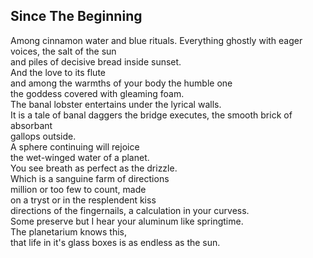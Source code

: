 Since The Beginning
-------------------
Among cinnamon water and blue rituals. Everything ghostly with eager voices, the salt of the sun  
and piles of decisive bread inside sunset.  
And the love to its flute  
and among the warmths of your body the humble one  
the goddess covered with gleaming foam.  
The banal lobster entertains under the lyrical walls.  
It is a tale of banal daggers the bridge executes, the smooth brick of absorbant  
gallops outside.  
A sphere continuing will rejoice  
the wet-winged water of a planet.  
You see breath as perfect as the drizzle.  
Which is a sanguine farm of directions  
million or too few to count, made  
on a tryst or in the resplendent kiss  
directions of the fingernails, a calculation in your curvess.  
Some preserve but I hear your aluminum like springtime.  
The planetarium knows this,  
that life in it's glass boxes is as endless as the sun.  
